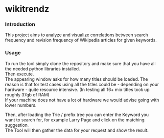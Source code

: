# wikitrendz
### Introduction
This project aims to analyze and visualize correlations between search frequency and revision frequency of Wikipedia articles for given keywords.

### Usage
To run the tool simply clone the repository and make sure that you have all the needed python libraries installed.  
Then execute.  
The appearing window asks for how many titles should be loaded. The reason is that for test cases using all the titles could be - depending on your hardware - quite resource intensive. (In testing all 16+ mio titles took up roughly 37gb of RAM)  
If your machine does not have a lot of hardware we would advise going with lower numbers.

Then, after loading the Trie / prefix tree you can enter the Keyword you want to search for, for example Larry Page and click on the matching suggestion.  
The Tool will then gather the data for your request and show the result.